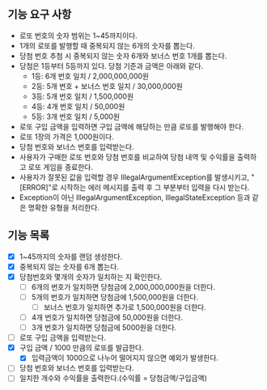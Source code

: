 ## 기능 요구 사항

- 로또 번호의 숫자 범위는 1~45까지이다.
- 1개의 로또를 발행할 때 중복되지 않는 6개의 숫자를 뽑는다.
- 당첨 번호 추첨 시 중복되지 않는 숫자 6개와 보너스 번호 1개를 뽑는다.
- 당첨은 1등부터 5등까지 있다. 당첨 기준과 금액은 아래와 같다.
    - 1등: 6개 번호 일치 / 2,000,000,000원
    - 2등: 5개 번호 + 보너스 번호 일치 / 30,000,000원
    - 3등: 5개 번호 일치 / 1,500,000원
    - 4등: 4개 번호 일치 / 50,000원
    - 5등: 3개 번호 일치 / 5,000원
- 로또 구입 금액을 입력하면 구입 금액에 해당하는 만큼 로또를 발행해야 한다.
- 로또 1장의 가격은 1,000원이다.
- 당첨 번호와 보너스 번호를 입력받는다.
- 사용자가 구매한 로또 번호와 당첨 번호를 비교하여 당첨 내역 및 수익률을 출력하고 로또 게임을 종료한다.
- 사용자가 잘못된 값을 입력할 경우 IllegalArgumentException를 발생시키고, "[ERROR]"로 시작하는 에러 메시지를 출력 후 그 부분부터 입력을 다시 받는다.
- Exception이 아닌 IllegalArgumentException, IllegalStateException 등과 같은 명확한 유형을 처리한다.


## 기능 목록
- [x] 1~45까지의 숫자를 랜덤 생성한다.
- [x] 중복되지 않는 숫자를 6개 뽑는다.
- [x] 당첨번호와 몇개의 숫자가 일치하는 지 확인한다.
    - [ ] 6개의 번호가 일치하면 당첨금에 2,000,000,000원을 더한다.
    - [ ] 5개의 번호가 일치하면 당첨금에 1,500,000원을 더한다.
      - [ ] 보너스 번호가 일치하면 추가로 1,500,000원을 더한다.
    - [ ] 4개 번호가 일치하면 당첨금에 50,000원을 더한다.
    - [ ] 3개 번호가 일치하면 당첨금에 5000원을 더한다.
- [ ] 로또 구입 금액을 입력받는다.
- [x] 구입 금액 / 1000 만큼의 로또를 발급한다.
  - [x] 입력금액이 1000으로 나누어 떨어지지 않으면 예외가 발생한다.
- [ ] 당첨 번호와 보너스 번호를 입력받는다.
- [ ] 일치한 개수와 수익률을 출력한다.(수익률 = 당첨금액/구입금액)
